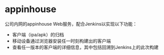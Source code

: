# appinhouse

公司内网的appinhouse Web服务，配合Jenkins以实现以下功能：

* 客户端（ipa/apk）的归档
* 移动设备通过浏览器安装任一时刻构建出的客户端
* 查看任一版本的客户端的详细信息，其中包括回溯到Jenkins上的此次构建

